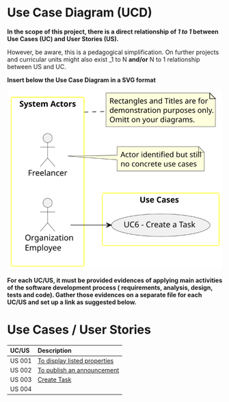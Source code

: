 # Use Case Diagram (UCD)

**In the scope of this project, there is a direct relationship of _1 to 1_ between Use Cases (UC) and User Stories (US).**

However, be aware, this is a pedagogical simplification. On further projects and curricular units might also exist _1 to
N **and/or** N to 1 relationship between US and UC.

**Insert below the Use Case Diagram in a SVG format**

![Use Case Diagram](svg/use-case-diagram.svg)

**For each UC/US, it must be provided evidences of applying main activities of the software development process (
requirements, analysis, design, tests and code). Gather those evidences on a separate file for each UC/US and set up a
link as suggested below.**

# Use Cases / User Stories

| UC/US  | Description                                           |                   
|:-------|:------------------------------------------------------|
| US 001 | [To display listed properties](../../us001/Readme.md) |
| US 002 | [To publish an announcement](../../us002/Readme.md)   |
| US 003 | [Create Task](../../us003/Readme.md)                  |
| US 004 | [](../../us004/Readme.md)                             |
